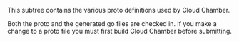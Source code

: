 This subtree contains the various proto definitions used by Cloud Chamber.

Both the proto and the generated go files are checked in.  If you make
a change to a proto file you must first build Cloud Chamber before submitting.



